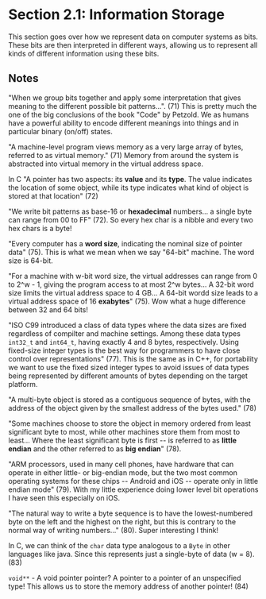 # Section 2.1: Information Storage
This section goes over how we represent data on computer systems as bits. These bits are then interpreted in different ways, allowing us to represent all kinds of different information using these bits.

## Notes
"When we group bits together and apply some interpretation that gives meaning to the different possible bit patterns...". (71) This is pretty much the one of the big conclusions of the book "Code" by Petzold. We as humans have a powerful ability to encode different meanings into things and in particular binary (on/off) states.

"A machine-level program views memory as a very large array of bytes, referred to as virtual memory." (71) Memory from around the system is abstracted into virtual memory in the virtual address space.

In C "A pointer has two aspects: its **value** and its **type**. The value indicates the location of some object, while its type indicates what kind of object is stored at that location" (72)

"We write bit patterns as base-16 or **hexadecimal** numbers... a single byte can range from 00 to FF" (72). So every hex char is a nibble and every two hex chars is a byte!

"Every computer has a **word size**, indicating the nominal size of pointer data" (75). This is what we mean when we say "64-bit" machine. The word size is 64-bit.

"For a machine with w-bit word size, the virtual addresses can range from 0 to 2^w - 1, giving the program access to at most 2^w bytes... A 32-bit word size limits the virtual address space to 4 GB... A 64-bit wordd size leads to a virtual address space of 16 **exabytes**" (75). Wow what a huge difference between 32 and 64 bits!

"ISO C99 introduced a class of data types where the data sizes are fixed regardless of compilter and machine settings. Among these data types `int32_t` and `int64_t`, having exactly 4 and 8 bytes, respectively. Using fixed-size integer types is the best way for programmers to have close control over representations" (77). This is the same as in C++, for portability we want to use the fixed sized integer types to avoid issues of data types being represented by different amounts of bytes depending on the target platform.

"A multi-byte object is stored as a contiguous sequence of bytes, with the address of the object given by the smallest address of the bytes used." (78)

"Some machines choose to store the object in memory ordered from least significant byte to most, while other machines store them from most to least... Where the least significant byte is first -- is referred to as **little endian** and the other referred to as **big endian**" (78).

"ARM processors, used in many cell phones, have hardware that can operate in either little- or big-endian mode, but the two most common operating systems for these chips -- Android and iOS -- operate only in little endian mode" (79). With my little experience doing lower level bit operations I have seen this especially on iOS.

"The natural way to write a byte sequence is to have the lowest-numbered byte on the left and the highest on the right, but this is contrary to the normal way of writing numbers..." (80). Super interesting I think!

In C, we can think of the `char` data type analogous to a `Byte` in other languages like java. Since this represents just a single-byte of data (w = 8). (83)

`void**` - A void pointer pointer? A pointer to a pointer of an unspecified type! This allows us to store the memory address of another pointer! (84)
